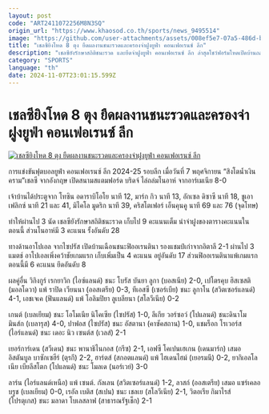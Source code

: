 ```yaml
---
layout: post
code: "ART2411072256M8N3SQ"
origin_url: "https://www.khaosod.co.th/sports/news_9495514"
image: "https://github.com/user-attachments/assets/008ef5e7-07a5-486d-b7c7-ef1f905500dd"
title: "เชลซียิงโหด 8 ตุง ยืดผลงานชนะรวดและครองจ่าฝูงยูฟ่า คอนเฟอเรนซ์ ลีก"
description: "เชลซียังรักษาสถิติชนะรวด และยึดจ่าฝูงยูฟ่า คอนเฟอเรนซ์ ลีก ล่าสุดโชว์ฟอร์มโหดเปิดบ้านถล่มโนอาห์ 8 ลูก ขณะที่ฟิออเรนตินาพลาดท่าแพ้แมตช์แรกแล้ว"
category: "SPORTS"
language: "th"
date: 2024-11-07T23:01:15.599Z
---
```


# เชลซียิงโหด 8 ตุง ยืดผลงานชนะรวดและครองจ่าฝูงยูฟ่า คอนเฟอเรนซ์ ลีก

[![เชลซียิงโหด 8 ตุง ยืดผลงานชนะรวดและครองจ่าฝูงยูฟ่า คอนเฟอเรนซ์ ลีก](https://www.khaosod.co.th/wpapp/uploads/2024/11/2024-11-07T210234Z_1080222148_UP1EKB71MG83T_RTRMADP_3_SOCCER-CONFERENCE-CHE-NOA-REPORT.jpg "เชลซียิงโหด 8 ตุง ยืดผลงานชนะรวดและครองจ่าฝูงยูฟ่า คอนเฟอเรนซ์ ลีก")](https://www.khaosod.co.th/wpapp/uploads/2024/11/2024-11-07T210234Z_1080222148_UP1EKB71MG83T_RTRMADP_3_SOCCER-CONFERENCE-CHE-NOA-REPORT.jpg)

การแข่งขันฟุตบอลยูฟ่า คอนเฟอเรนซ์ ลีก 2024-25 รอบลีก เมื่อวันที่ 7 พฤศจิกายน “สิงโตน้ำเงินคราม”เชลซี จากอังกฤษ เปิดสนามสแตมฟอร์ด บริดจ์ ไล่ถล่มโนอาห์ จากอาร์เมเนีย 8-0

เจ้าบ้านได้ประตูจาก โทซิน อดาราบิโอโย นาที 12, มาร์ก กิว นาที 13, อักเซล ดิซาซี นาที 18, ชูเอา เฟลิกซ์ นาที 21 และ 41, มิไคโล มูดริก นาที 39, คริสโตเฟอร์ เอ็นคุนคู นาที 69 และ 76 (จุดโทษ)

ทำให้ผ่านไป 3 นัด เชลซียังรักษาสถิติชนะรวด เก็บไป 9 คะแนนเต็ม นำจ่าฝูงของตารางคะแนนในตอนนี้ ส่วนโนอาห์มี 3 คะแนน รั้งอันดับ 28

ทางด้านอาโปเอล จากไซปรัส เปิดบ้านเฉือนชนะฟิออเรนตินา รองแชมป์เก่าจากอิตาลี 2-1 ผ่านไป 3 แมตช์ อาโปเอลเพิ่งคว้าชัยเกมแรก เก็บเพิ่มเป็น 4 คะแนน อยู่อันดับ 17 ส่วนฟิออเรนตินาแพ้เกมแรก ตอนนี้มี 6 คะแนน ยึดอันดับ 8

ผลคู่อื่น วิกิงกูร์ เรกยาวิก (ไอซ์แลนด์) ชนะ โบรัส บันยา ลูกา (บอสเนีย) 2-0, เปโตรคุบ ฮิสเซสติ (มอลโดวา) แพ้ ราปิด เวียนนา (ออสเตรีย) 0-3, ทีเอสซี (เซอร์เบีย) ชนะ ลูกาโน (สวิตเซอร์แลนด์) 4-1, เอชเจเค (ฟินแลนด์) แพ้ โอลิมปิยา ลูเบลียนา (สโลวีเนีย) 0-2

เกนต์ (เบลเยียม) ชนะ โอโมเนีย นิโคเซีย (ไซปรัส) 1-0, ลีเกีย วอร์ซอว์ (โปแลนด์) ชนะดินาโม มินส์ก (เบลารุส) 4-0, ปาฟอส (ไซปรัส) ชนะ อัสตานา (คาซัคสถาน) 1-0, แชมร็อก โรเวอร์ส (ไอร์แลนด์) ชนะ เดอะ นิว เซนต์ส (เวลส์) 2-1

เยอร์การ์เดน (สวีเดน) ชนะ พานาธิไนกอส (กรีซ) 2-1, เอฟซี โคเปนเฮเกน (เดนมาร์ก) เสมอ อิสตันบูล บาซักเซฮีร์ (ตุรกี) 2-2, ฮาร์ตส์ (สกอตแลนด์) แพ้ ไฮเดนไฮม์ (เยอรมนี) 0-2, ยากิเอลโลเนีย เบียลีสโตก (โปแลนด์) ชนะ โมลเด (นอร์เวย์) 3-0

ลาร์น (ไอร์แลนด์เหนือ) แพ้ เซนต์. กัลเลน (สวิตเซอร์แลนด์) 1-2, ลาสก์ (ออสเตรีย) เสมอ แซร์เคลอ บรูช (เบลเยียม) 0-0, เรอัล เบติส (สเปน) ชนะ เชลเย (สโลวีเนีย) 2-1, วิตอเรีย กิมาไรส์ (โปรตุเกส) ชนะ มลาดา โบเลสลาฟ (สาธารณรัฐเช็ก) 2-1